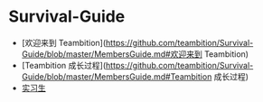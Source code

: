 # Survival-Guide

* [欢迎来到 Teambition](https://github.com/teambition/Survival-Guide/blob/master/MembersGuide.md#欢迎来到 Teambition)
* [Teambition 成长过程](https://github.com/teambition/Survival-Guide/blob/master/MembersGuide.md#Teambition 成长过程)
* [实习生](https://github.com/teambition/Survival-Guide/blob/master/MembersGuide.md#实习生)

